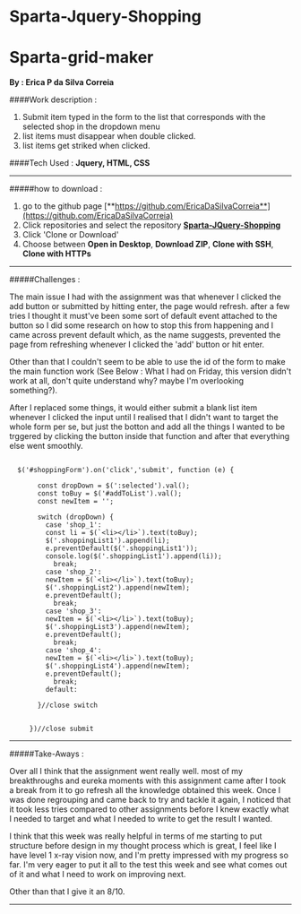 # Sparta-Jquery-Shopping
# Sparta-grid-maker
**By : Erica P da Silva Correia**

####Work description :

1. Submit item typed in the form to the list that corresponds with the selected shop in the dropdown menu
2. list items must disappear when double clicked.
3. list items get striked when clicked.

####Tech Used :
**Jquery, HTML, CSS**

-----
#####how to download :


1. go to the github page [**https://github.com/EricaDaSilvaCorreia**](https://github.com/EricaDaSilvaCorreia)
2. Click repositories and select the repository [**Sparta-JQuery-Shopping**](https://github.com/EricaDaSilvaCorreia/Sparta-Jquery-Shopping)
3. Click 'Clone or Download'
4. Choose between **Open in Desktop**, **Download ZIP**, **Clone with SSH**, **Clone with HTTPs**

-----


#####Challenges :

The main issue I had with the assignment was that whenever I clicked the add button or submitted by hitting enter, the page would refresh. after a few tries I thought it must've been some sort of default event attached to the button so I did some research on how to stop this from happening and I came across prevent default which, as the name suggests, prevented the page from refreshing whenever I clicked the 'add' button or hit enter. 

Other than that I couldn't seem to be able to use the id of the form to make the main function work (See Below : What I had on Friday, this version didn't work at all, don't quite understand why? maybe I'm overlooking something?). 

After I replaced some things, it would either submit a blank list item whenever I clicked the input until I realised that I didn't want to target the whole form per se, but just the botton and add all the things I wanted to be trggered by clicking the button inside that function and after that everything else went smoothly.

~~~Jquery

  $('#shoppingForm').on('click','submit', function (e) {
     
       const dropDown = $(':selected').val();
       const toBuy = $('#addToList').val();
       const newItem = '';
     
       switch (dropDown) {
         case 'shop_1':
         const li = $(`<li></li>`).text(toBuy);
         $('.shoppingList1').append(li);
         e.preventDefault($('.shoppingList1'));
         console.log($('.shoppingList1').append(li));
           break;
         case 'shop_2':
         newItem = $(`<li></li>`).text(toBuy);
         $('.shoppingList2').append(newItem);
         e.preventDefault();
           break;
         case 'shop_3':
         newItem = $(`<li></li>`).text(toBuy);
         $('.shoppingList3').append(newItem);
         e.preventDefault();
           break;
         case 'shop_4':
         newItem = $(`<li></li>`).text(toBuy);
         $('.shoppingList4').append(newItem);
         e.preventDefault();
           break;
         default:
     
       }//close switch
     
     
     })//close submit

~~~


-----

#####Take-Aways :

Over all I think that the assignment went really well. most of my breakthroughs and eureka moments with this assignment came after I took a break from it to go refresh all the knowledge obtained this week. Once I was done regrouping and came back to try and tackle it again, I noticed that it took less tries compared to other assignments before I knew exactly what I needed to target and what I needed to write to get the result I wanted. 

I think that this week was really helpful in terms of me starting to put structure before design in my thought process which is great, I feel like I have level 1 x-ray vision now, and I'm pretty impressed with my progress so far. I'm very eager to put it all to the test this week and see what comes out of it and what I need to work on improving next.

Other than that I give it an 8/10.


-----


